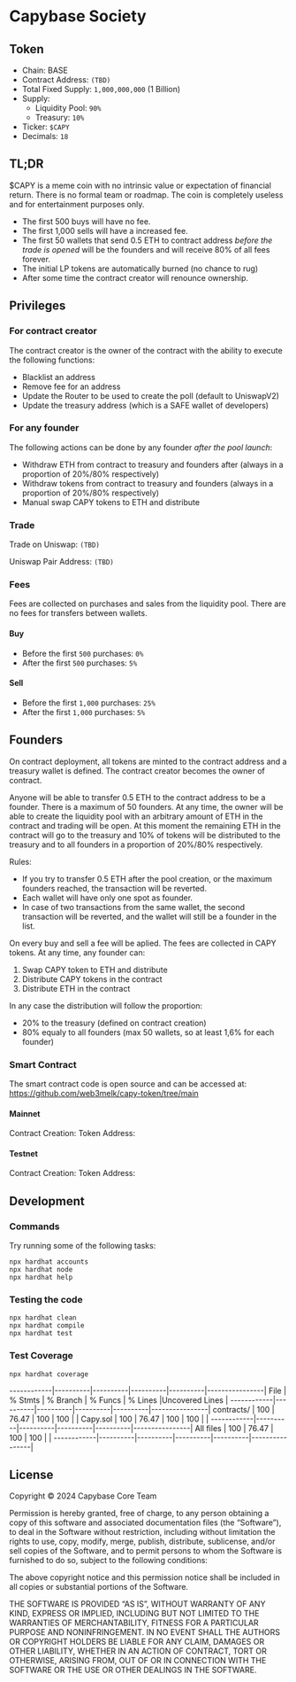# Capybase Society

## Token

* Chain: BASE
* Contract Address: `(TBD)`
* Total Fixed Supply: `1,000,000,000` (1 Billion)
* Supply:
  * Liquidity Pool: `90%`
  * Treasury: `10%`
* Ticker: `$CAPY`
* Decimals: `18`

## TL;DR

$CAPY is a meme coin with no intrinsic value or expectation of financial return. There is no formal team or roadmap. The coin is completely useless and for entertainment purposes only.

- The first 500 buys will have no fee.
- The first 1,000 sells will have a increased fee.
- The first 50 wallets that send 0.5 ETH to contract address *before the trade is opened* will be the founders and will receive 80% of all fees forever.
- The initial LP tokens are automatically burned (no chance to rug)
- After some time the contract creator will renounce ownership.

## Privileges

### For contract creator

The contract creator is the owner of the contract with the ability to execute the following functions:
- Blacklist an address
- Remove fee for an address
- Update the Router to be used to create the poll (default to UniswapV2)
- Update the treasury address (which is a SAFE wallet of developers)

### For any founder

The following actions can be done by any founder *after the pool launch*:

- Withdraw ETH from contract to treasury and founders after (always in a proportion of 20%/80% respectively)
- Withdraw tokens from contract to treasury and founders (always in a proportion of 20%/80% respectively)
- Manual swap CAPY tokens to ETH and distribute

### Trade

Trade on Uniswap: `(TBD)`

Uniswap Pair Address: `(TBD)`

### Fees

Fees are collected on purchases and sales from the liquidity pool.
There are no fees for transfers between wallets.

#### Buy

* Before the first `500` purchases: `0%`
* After the first `500` purchases: `5%`

#### Sell

* Before the first `1,000` purchases: `25%`
* After the first `1,000` purchases: `5%`

## Founders

On contract deployment, all tokens are minted to the contract address and a treasury wallet is defined. The contract creator becomes the owner of contract.

Anyone will be able to transfer 0.5 ETH to the contract address to be a founder. There is a maximum of 50 founders.
At any time, the owner will be able to create the liquidity pool with an arbitrary amount of ETH in the contract and trading will be open. At this moment the remaining ETH in the contract will go to the treasury and 10% of tokens will be distributed to the treasury and to all founders in a proportion of 20%/80% respectively.

Rules:
- If you try to transfer 0.5 ETH after the pool creation, or the maximum founders reached, the transaction will be reverted.
- Each wallet will have only one spot as founder.
- In case of two transactions from the same wallet, the second transaction will be reverted, and the wallet will still be a founder in the list.

On every buy and sell a fee will be aplied.
The fees are collected in CAPY tokens.
At any time, any founder can:
1) Swap CAPY token to ETH and distribute
2) Distribute CAPY tokens in the contract
3) Distribute ETH in the contract

In any case the distribution will follow the proportion:
  - 20% to the treasury (defined on contract creation)
  - 80% equaly to all founders (max 50 wallets, so at least 1,6% for each founder)

### Smart Contract

The smart contract code is open source and can be accessed at:
https://github.com/web3melk/capy-token/tree/main

#### Mainnet

Contract Creation:
Token Address:

#### Testnet

Contract Creation:
Token Address:

## Development

### Commands

Try running some of the following tasks:

```shell
npx hardhat accounts
npx hardhat node
npx hardhat help
```

### Testing the code

```shell
npx hardhat clean
npx hardhat compile
npx hardhat test
```

### Test Coverage

```shell
npx hardhat coverage
```

------------|----------|----------|----------|----------|----------------|
File        |  % Stmts | % Branch |  % Funcs |  % Lines |Uncovered Lines |
------------|----------|----------|----------|----------|----------------|
 contracts/ |      100 |    76.47 |      100 |      100 |                |
  Capy.sol  |      100 |    76.47 |      100 |      100 |                |
------------|----------|----------|----------|----------|----------------|
 All files   |      100 |    76.47 |      100 |      100 |                |
------------|----------|----------|----------|----------|----------------|

## License

Copyright © 2024 Capybase Core Team

Permission is hereby granted, free of charge, to any person obtaining a copy of this software and associated documentation files (the “Software”), to deal in the Software without restriction, including without limitation the rights to use, copy, modify, merge, publish, distribute, sublicense, and/or sell copies of the Software, and to permit persons to whom the Software is furnished to do so, subject to the following conditions:

The above copyright notice and this permission notice shall be included in all copies or substantial portions of the Software.

THE SOFTWARE IS PROVIDED “AS IS”, WITHOUT WARRANTY OF ANY KIND, EXPRESS OR IMPLIED, INCLUDING BUT NOT LIMITED TO THE WARRANTIES OF MERCHANTABILITY, FITNESS FOR A PARTICULAR PURPOSE AND NONINFRINGEMENT. IN NO EVENT SHALL THE AUTHORS OR COPYRIGHT HOLDERS BE LIABLE FOR ANY CLAIM, DAMAGES OR OTHER LIABILITY, WHETHER IN AN ACTION OF CONTRACT, TORT OR OTHERWISE, ARISING FROM, OUT OF OR IN CONNECTION WITH THE SOFTWARE OR THE USE OR OTHER DEALINGS IN THE SOFTWARE.